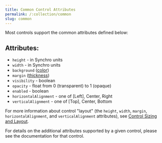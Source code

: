 ```yaml
---
title: Common Control Attributes
permalink: /:collection/common
slug: common
---
```


Most controls support the common attributes defined below:

## Attributes:

* `height` - in Synchro units
* `width` - in Synchro units
* `background` ([color](../general/color))
* `margin` ([thickness](../general/thickness))
* `visibility` - boolean
* `opacity` - float from 0 (transparent) to 1 (opaque)
* `enabled` - boolean
* `horizontalAlignment` - one of [Left], Center, Right
* `verticalAlignment` - one of [Top], Center, Bottom

For more information about control "layout" (the `height`, `width`, `margin`, `horizontalAlignment`, and `verticalAlignment` attributes), see
[Control Sizing and Layout](../general/control-sizing-and-layout). 

For details on the additional attributes supported by a given control, please see the documentation for that control. 

